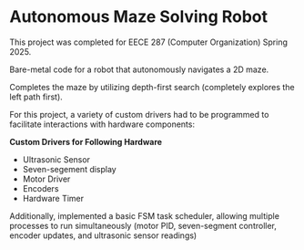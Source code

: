 # Autonomous Maze Solving Robot

This project was completed for EECE 287 (Computer Organization) Spring 2025.

Bare-metal code for a robot that autonomously navigates a 2D maze. 

Completes the maze by utilizing depth-first search (completely explores the left path first).

For this project, a variety of custom drivers had to be programmed to facilitate interactions with hardware components:

**Custom Drivers for Following Hardware**
- Ultrasonic Sensor
- Seven-segement display
- Motor Driver
- Encoders
- Hardware Timer

Additionally, implemented a basic FSM task scheduler, allowing multiple processes to run simultaneously (motor PID, seven-segment controller, encoder updates, and ultrasonic sensor readings)
